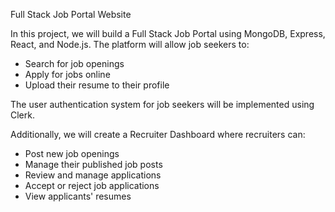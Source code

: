 Full Stack Job Portal Website

In this project, we will build a Full Stack Job Portal using MongoDB, Express, React, and Node.js. The platform will allow job seekers to:

- Search for job openings
- Apply for jobs online
- Upload their resume to their profile

The user authentication system for job seekers will be implemented using Clerk.

Additionally, we will create a Recruiter Dashboard where recruiters can:

- Post new job openings
- Manage their published job posts
- Review and manage applications
- Accept or reject job applications
- View applicants' resumes
